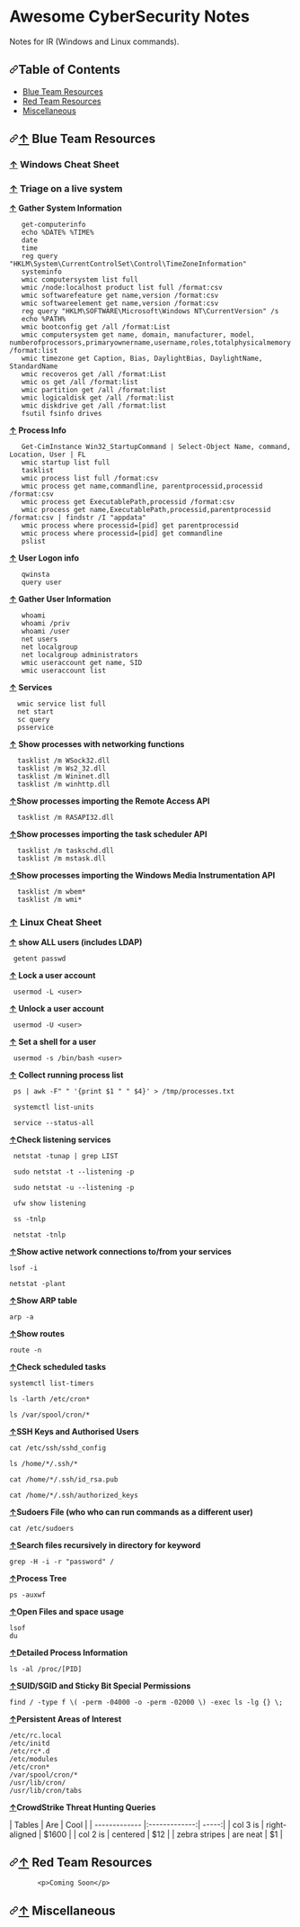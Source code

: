 
<html>
  <head>
 <div data-target="readme-toc.content" class="Box-body px-5 pb-5">
   <h1></b>Awesome CyberSecurity Notes</a></h1>
            <p>     </p>
<p> Notes for IR (Windows and Linux commands).</p>
<h2><a id="user-content-table-of-contents" class="anchor" aria-hidden="true" href="#table-of-contents"><svg class="octicon octicon-link" viewBox="0 0 16 16" version="1.1" width="16" height="16" aria-hidden="true"><path fill-rule="evenodd" d="M7.775 3.275a.75.75 0 001.06 1.06l1.25-1.25a2 2 0 112.83 2.83l-2.5 2.5a2 2 0 01-2.83 0 .75.75 0 00-1.06 1.06 3.5 3.5 0 004.95 0l2.5-2.5a3.5 3.5 0 00-4.95-4.95l-1.25 1.25zm-4.69 9.64a2 2 0 010-2.83l2.5-2.5a2 2 0 012.83 0 .75.75 0 001.06-1.06 3.5 3.5 0 00-4.95 0l-2.5 2.5a3.5 3.5 0 004.95 4.95l1.25-1.25a.75.75 0 00-1.06-1.06l-1.25 1.25a2 2 0 01-2.83 0z"></path></svg></a>Table of Contents</h2>
<ul>
<li><a href="#-BlueTeam">Blue Team Resources</a></li>
<li><a href="#-RedTeam">Red Team Resources</a></li>
<li><a href="#-miscellaneous">Miscellaneous</a></li>
</ul>
 <h2><a id="user-content--datasets" class="anchor" aria-hidden="true" href="#-BlueTeam"><svg class="octicon octicon-link" viewBox="0 0 16 16" version="1.1" width="16" height="16" aria-hidden="true"><path fill-rule="evenodd" d="M7.775 3.275a.75.75 0 001.06 1.06l1.25-1.25a2 2 0 112.83 2.83l-2.5 2.5a2 2 0 01-2.83 0 .75.75 0 00-1.06 1.06 3.5 3.5 0 004.95 0l2.5-2.5a3.5 3.5 0 00-4.95-4.95l-1.25 1.25zm-4.69 9.64a2 2 0 010-2.83l2.5-2.5a2 2 0 012.83 0 .75.75 0 001.06-1.06 3.5 3.5 0 00-4.95 0l-2.5 2.5a3.5 3.5 0 004.95 4.95l1.25-1.25a.75.75 0 00-1.06-1.06l-1.25 1.25a2 2 0 01-2.83 0z"></path></svg></a><a href="#table-of-contents">↑</a> Blue Team Resources</h2>

   <h3><a href="#table-of-contents">↑</a> Windows Cheat Sheet</h3>
 
  <p> <h3><a href="#table-of-contents">↑</a> Triage on a live system</h3></p>
   <p><b><a href="#table-of-contents">↑</a> Gather System Information</b></p>   
   
       get-computerinfo
       echo %DATE% %TIME% 
       date
       time
       reg query "HKLM\System\CurrentControlSet\Control\TimeZoneInformation"
       systeminfo
       wmic computersystem list full
       wmic /node:localhost product list full /format:csv
       wmic softwarefeature get name,version /format:csv
       wmic softwareelement get name,version /format:csv
       reg query "HKLM\SOFTWARE\Microsoft\Windows NT\CurrentVersion" /s
       echo %PATH%
       wmic bootconfig get /all /format:List
       wmic computersystem get name, domain, manufacturer, model, numberofprocessors,primaryownername,username,roles,totalphysicalmemory /format:list
       wmic timezone get Caption, Bias, DaylightBias, DaylightName, StandardName
       wmic recoveros get /all /format:List
       wmic os get /all /format:list
       wmic partition get /all /format:list
       wmic logicaldisk get /all /format:list
       wmic diskdrive get /all /format:list
       fsutil fsinfo drives
    
   <p><b><a href="#table-of-contents">↑</a> Process Info</b></p>   
       
       Get-CimInstance Win32_StartupCommand | Select-Object Name, command, Location, User | FL
       wmic startup list full
       tasklist
       wmic process list full /format:csv
       wmic process get name,commandline, parentprocessid,processid /format:csv
       wmic process get ExecutablePath,processid /format:csv
       wmic process get name,ExecutablePath,processid,parentprocessid /format:csv | findstr /I "appdata"
       wmic process where processid=[pid] get parentprocessid
       wmic process where processid=[pid] get commandline
       pslist
   
   
   
   <p><b><a href="#table-of-contents">↑</a> User Logon info</b></p>    
   
       qwinsta
       query user
       
   <p><b><a href="#table-of-contents">↑</a> Gather User Information</b></p>   
   
       whoami
       whoami /priv
       whoami /user
       net users
       net localgroup
       net localgroup administrators
       wmic useraccount get name, SID
       wmic useraccount list
  
  <p><b><a href="#table-of-contents">↑</a> Services</b></p>   
      
      wmic service list full
      net start
      sc query
      psservice
      
  <p><b><a href="#table-of-contents">↑</a> Show processes with networking functions</b></p>   
      
      tasklist /m WSock32.dll
      tasklist /m Ws2_32.dll
      tasklist /m Wininet.dll
      tasklist /m winhttp.dll

  <p><b><a href="#table-of-contents">↑</a>Show processes importing the Remote Access API</b></p>   
      
      tasklist /m RASAPI32.dll

  <p><b><a href="#table-of-contents">↑</a>Show processes importing the task scheduler API</b></p>   
      
      tasklist /m taskschd.dll
      tasklist /m mstask.dll
      
  <p><b><a href="#table-of-contents">↑</a>Show processes importing the Windows Media Instrumentation API</b></p>
      
      tasklist /m wbem*
      tasklist /m wmi*

      
                
  </a><h3><a href="#table-of-contents">↑</a> Linux Cheat Sheet</h3>
 
 <p><b><a href="#table-of-contents">↑</a> show ALL users (includes LDAP)</b></p>   
      
     getent passwd
     
 <p><b><a href="#table-of-contents">↑</a> Lock a user account</b></p>   
     
     usermod -L <user>
     
 <p><b><a href="#table-of-contents">↑</a> Unlock a user account</b></p>   
     
     usermod -U <user>

 <p><b><a href="#table-of-contents">↑</a> Set a shell for a user</b></p>   
     
     usermod -s /bin/bash <user>
  
 <p><b><a href="#table-of-contents">↑</a> Collect running process list</b></p>   
     
     ps | awk -F" " '{print $1 " " $4}' > /tmp/processes.txt
     
     systemctl list-units
     
     service --status-all
     
<p><b><a href="#table-of-contents">↑</a>Check listening services</b></p>   
    
     netstat -tunap | grep LIST
     
     sudo netstat -t --listening -p
     
     sudo netstat -u --listening -p 
     
     ufw show listening
     
     ss -tnlp
     
     netstat -tnlp
     
 <p><b><a href="#table-of-contents">↑</a>Show active network connections to/from your services</b></p>    

    lsof -i
    
    netstat -plant
    
 <p><b><a href="#table-of-contents">↑</a>Show ARP table</b></p>    
 
    arp -a
    
  <p><b><a href="#table-of-contents">↑</a>Show routes</b></p>    
  
    route -n
    
  <p><b><a href="#table-of-contents">↑</a>Check scheduled tasks</b></p>    
    
    systemctl list-timers
    
    ls -larth /etc/cron*
    
    ls /var/spool/cron/*
    
  <p><b><a href="#table-of-contents">↑</a>SSH Keys and Authorised Users</b></p>
  
    cat /etc/ssh/sshd_config
    
    ls /home/*/.ssh/*

    cat /home/*/.ssh/id_rsa.pub

    cat /home/*/.ssh/authorized_keys
    
    
  <p><b><a href="#table-of-contents">↑</a>Sudoers File (who who can run commands as a different user)</b></p>
    
    cat /etc/sudoers

  <p><b><a href="#table-of-contents">↑</a>Search files recursively in directory for keyword</b></p>
    
    grep -H -i -r "password" /
    
  <p><b><a href="#table-of-contents">↑</a>Process Tree</b></p>
  
    ps -auxwf
  
  <p><b><a href="#table-of-contents">↑</a>Open Files and space usage</b></p>
  
    lsof
    du
   
 <p><b><a href="#table-of-contents">↑</a>Detailed Process Information</b></p>
  
    ls -al /proc/[PID]
  
 <p><b><a href="#table-of-contents">↑</a>SUID/SGID and Sticky Bit Special Permissions</b></p>
 
    find / -type f \( -perm -04000 -o -perm -02000 \) -exec ls -lg {} \;
  
 <p><b><a href="#table-of-contents">↑</a>Persistent Areas of Interest</b></p>
 
    /etc/rc.local
    /etc/initd
    /etc/rc*.d
    /etc/modules
    /etc/cron*
    /var/spool/cron/*
    /usr/lib/cron/
    /usr/lib/cron/tabs


 <p><b><a href="#table-of-contents">↑</a>CrowdStrike Threat Hunting Queries</b></p>
| Tables        | Are           | Cool  |
| ------------- |:-------------:| -----:|
| col 3 is      | right-aligned | $1600 |
| col 2 is      | centered      |   $12 |
| zebra stripes | are neat      |    $1 |

    
  
    



    
 <h2><a id="user-content--datasets" class="anchor" aria-hidden="true" href="#-RedTeam"><svg class="octicon octicon-link" viewBox="0 0 16 16" version="1.1" width="16" height="16" aria-hidden="true"><path fill-rule="evenodd" d="M7.775 3.275a.75.75 0 001.06 1.06l1.25-1.25a2 2 0 112.83 2.83l-2.5 2.5a2 2 0 01-2.83 0 .75.75 0 00-1.06 1.06 3.5 3.5 0 004.95 0l2.5-2.5a3.5 3.5 0 00-4.95-4.95l-1.25 1.25zm-4.69 9.64a2 2 0 010-2.83l2.5-2.5a2 2 0 012.83 0 .75.75 0 001.06-1.06 3.5 3.5 0 00-4.95 0l-2.5 2.5a3.5 3.5 0 004.95 4.95l1.25-1.25a.75.75 0 00-1.06-1.06l-1.25 1.25a2 2 0 01-2.83 0z"></path></svg></a><a href="#table-of-contents">↑</a> Red Team Resources</h2>


           <p>Coming Soon</p>

 <h2><a id="user-content--datasets" class="anchor" aria-hidden="true" href="#-miscellaneous"><svg class="octicon octicon-link" viewBox="0 0 16 16" version="1.1" width="16" height="16" aria-hidden="true"><path fill-rule="evenodd" d="M7.775 3.275a.75.75 0 001.06 1.06l1.25-1.25a2 2 0 112.83 2.83l-2.5 2.5a2 2 0 01-2.83 0 .75.75 0 00-1.06 1.06 3.5 3.5 0 004.95 0l2.5-2.5a3.5 3.5 0 00-4.95-4.95l-1.25 1.25zm-4.69 9.64a2 2 0 010-2.83l2.5-2.5a2 2 0 012.83 0 .75.75 0 001.06-1.06 3.5 3.5 0 00-4.95 0l-2.5 2.5a3.5 3.5 0 004.95 4.95l1.25-1.25a.75.75 0 00-1.06-1.06l-1.25 1.25a2 2 0 01-2.83 0z"></path></svg></a><a href="#table-of-contents">↑</a> Miscellaneous</h2>
